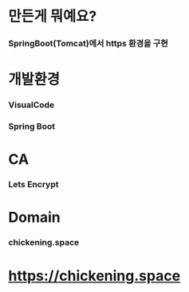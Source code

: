 
# 만든게 뭐예요?
### SpringBoot(Tomcat)에서 https 환경을 구현

# 개발환경 
###  VisualCode
###  Spring Boot

# CA 
###  Lets Encrypt
# Domain
###  chickening.space


# https://chickening.space
